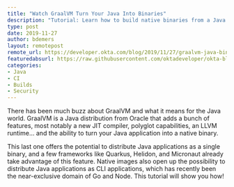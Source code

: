 ```yaml
---
title: "Watch GraalVM Turn Your Java Into Binaries"
description: "Tutorial: Learn how to build native binaries from a Java application with GraalVM's native-image tool."
type: post
date: 2019-11-27
author: bdemers
layout: remotepost
remote_url: https://developer.okta.com/blog/2019/11/27/graalvm-java-binaries
featuredabsurl: https://raw.githubusercontent.com/oktadeveloper/okta-blog/master/_source/_assets/img/blog/graalvm-java-binaries/native-image-header.png
categories:
- Java
- CI
- Builds
- Security
---
```


There has been much buzz about GraalVM and what it means for the Java world. GraalVM is a Java distribution from Oracle that adds a bunch of features, most notably a new JIT compiler, polyglot capabilities, an LLVM runtime... and the ability to turn your Java application into a native binary.

This last one offers the potential to distribute Java applications as a single binary, and a few frameworks like Quarkus, Helidon, and Micronaut already take advantage of this feature. Native images also open up the possibility to distribute Java applications as CLI applications, which has recently been the near-exclusive domain of Go and Node. This tutorial will show you how!
